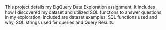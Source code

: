 This project details my BigQuery Data Exploration assignment. It includes how I discovered my dataset and utilized SQL functions to answer questions in my exploration. Included are dataset examples, SQL functions used and why, SQL strings used for queries and Query Results. 
